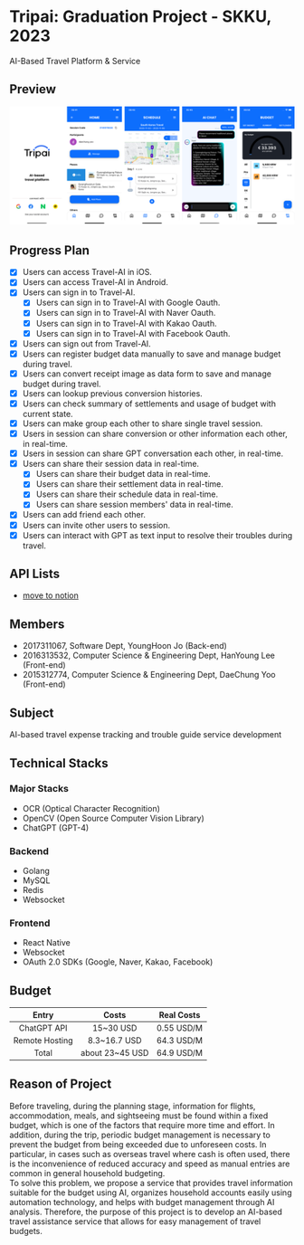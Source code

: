 # Tripai: Graduation Project - SKKU, 2023

AI-Based Travel Platform & Service

## Preview

![Preview](./assets/represents_img.png)

## Progress Plan

- [x] Users can access Travel-AI in iOS.
- [x] Users can access Travel-AI in Android.
- [x] Users can sign in to Travel-AI.
  - [x] Users can sign in to Travel-AI with Google Oauth.
  - [x] Users can sign in to Travel-AI with Naver Oauth.
  - [x] Users can sign in to Travel-AI with Kakao Oauth.
  - [x] Users can sign in to Travel-AI with Facebook Oauth.
- [x] Users can sign out from Travel-AI.
- [x] Users can register budget data manually to save and manage budget during travel.
- [x] Users can convert receipt image as data form to save and manage budget during travel.
- [x] Users can lookup previous conversion histories.
- [x] Users can check summary of settlements and usage of budget with current state.
- [x] Users can make group each other to share single travel session.
- [x] Users in session can share conversion or other information each other, in real-time.
- [x] Users in session can share GPT conversation each other, in real-time.
- [x] Users can share their session data in real-time.
  - [x] Users can share their budget data in real-time.
  - [x] Users can share their settlement data in real-time.
  - [x] Users can share their schedule data in real-time.
  - [x] Users can share session members' data in real-time.
- [x] Users can add friend each other.
- [x] Users can invite other users to session.
- [x] Users can interact with GPT as text input to resolve their troubles during travel.

## API Lists

- [move to notion](https://shyunku.notion.site/API-265f13a33fcb4daba56197eeaa21bad2?pvs=73)

## Members

- 2017311067, Software Dept, YoungHoon Jo (Back-end)
- 2016313532, Computer Science & Engineering Dept, HanYoung Lee (Front-end)
- 2015312774, Computer Science & Engineering Dept, DaeChung Yoo (Front-end)

## Subject

AI-based travel expense tracking and trouble guide service development

## Technical Stacks

### Major Stacks

- OCR (Optical Character Recognition)
- OpenCV (Open Source Computer Vision Library)
- ChatGPT (GPT-4)

### Backend

- Golang
- MySQL
- Redis
- Websocket

### Frontend

- React Native
- Websocket
- OAuth 2.0 SDKs (Google, Naver, Kakao, Facebook)

## Budget

|     Entry      |      Costs      | Real Costs |
| :------------: | :-------------: | :--------: |
|  ChatGPT API   |    15~30 USD    | 0.55 USD/M |
| Remote Hosting |  8.3~16.7 USD   | 64.3 USD/M |
|     Total      | about 23~45 USD | 64.9 USD/M |

## Reason of Project

Before traveling, during the planning stage, information for flights,
accommodation, meals, and sightseeing must be found within a fixed budget,
which is one of the factors that require more time and effort. In addition,
during the trip, periodic budget management is necessary to prevent the
budget from being exceeded due to unforeseen costs. In particular, in cases
such as overseas travel where cash is often used, there is the inconvenience of
reduced accuracy and speed as manual entries are common in general
household budgeting.\
To solve this problem, we propose a service that provides travel information
suitable for the budget using AI, organizes household accounts easily using
automation technology, and helps with budget management through AI
analysis. Therefore, the purpose of this project is to develop an AI-based travel
assistance service that allows for easy management of travel budgets.
